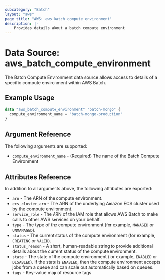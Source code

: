 ```yaml
---
subcategory: "Batch"
layout: "aws"
page_title: "AWS: aws_batch_compute_environment"
description: |-
    Provides details about a batch compute environment
---
```


# Data Source: aws_batch_compute_environment

The Batch Compute Environment data source allows access to details of a specific
compute environment within AWS Batch.

## Example Usage

```terraform
data "aws_batch_compute_environment" "batch-mongo" {
  compute_environment_name = "batch-mongo-production"
}
```

## Argument Reference

The following arguments are supported:

* `compute_environment_name` - (Required) The name of the Batch Compute Environment

## Attributes Reference

In addition to all arguments above, the following attributes are exported:

* `arn` - The ARN of the compute environment.
* `ecs_cluster_arn` - The ARN of the underlying Amazon ECS cluster used by the compute environment.
* `service_role` - The ARN of the IAM role that allows AWS Batch to make calls to other AWS services on your behalf.
* `type` - The type of the compute environment (for example, `MANAGED` or `UNMANAGED`).
* `status` - The current status of the compute environment (for example, `CREATING` or `VALID`).
* `status_reason` - A short, human-readable string to provide additional details about the current status of the compute environment.
* `state` - The state of the compute environment (for example, `ENABLED` or `DISABLED`). If the state is `ENABLED`, then the compute environment accepts jobs from a queue and can scale out automatically based on queues.
* `tags` - Key-value map of resource tags
